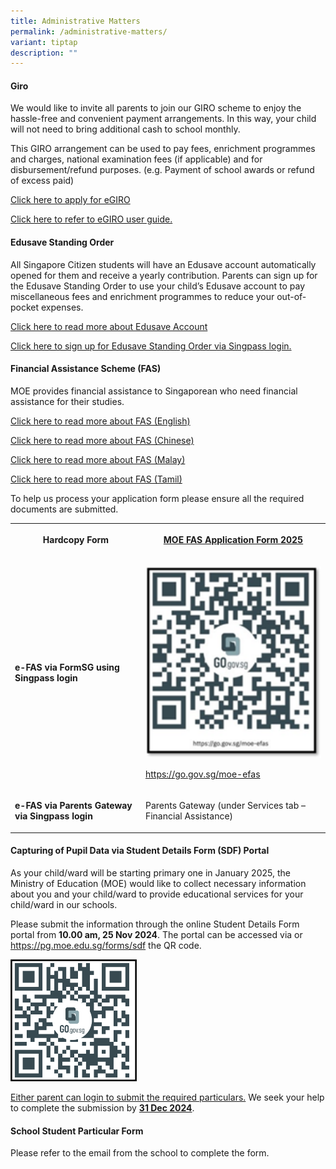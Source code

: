 ```yaml
---
title: Administrative Matters
permalink: /administrative-matters/
variant: tiptap
description: ""
---
```

<h4><strong>Giro</strong></h4>
<p>We would like to invite all parents to join our GIRO scheme to enjoy the
hassle-free and convenient payment arrangements. In this way, your child
will not need to bring additional cash to school monthly.</p>
<p>This GIRO arrangement can be used to pay fees, enrichment programmes and
charges, national examination fees (if applicable) and for disbursement/refund
purposes. (e.g. Payment of school awards or refund of excess paid)</p>
<p><a href="https://www.moe.gov.sg/financial-matters/fees/egiro" rel="noopener nofollow" target="_blank">Click here to apply for eGIRO</a>
</p>
<p><a href="/files/P1 Orientation 2025/egiro_user_guide_sep23.pdf" rel="noopener nofollow" target="_blank">Click here to refer to eGIRO user guide.</a>
</p>
<h4><strong>Edusave Standing Order</strong></h4>
<p>All Singapore Citizen students will have an Edusave account automatically
opened for them and receive a yearly contribution. Parents can sign up
for the Edusave Standing Order to use your child’s Edusave account to pay
miscellaneous fees and enrichment programmes to reduce your out-of-pocket
expenses.</p>
<p><a href="https://www.moe.gov.sg/financial-matters/edusave-account" rel="noopener nofollow" target="_blank">Click here to read more about Edusave Account</a>
</p>
<p><a href="https://form.gov.sg/5be24a1bb3f842000fdc4e59" rel="noopener nofollow" target="_blank">Click here to sign up for Edusave Standing Order via Singpass login.</a>
</p>
<h4><strong>Financial Assistance Scheme (FAS)</strong></h4>
<p>MOE provides financial assistance to Singaporean who need financial assistance
for their studies.</p>
<p><a href="/files/P1 Orientation 2025/Document_4a_MOE_FAS_pamphlet_EL.pdf" rel="noopener nofollow" target="_blank">Click here to read more about FAS (English)</a>
</p>
<p><a href="/files/P1 Orientation 2025/Document_4a_MOE_FAS_pamphlet_Chinese.pdf" rel="noopener nofollow" target="_blank">Click here to read more about FAS (Chinese)</a>
</p>
<p><a href="/files/P1 Orientation 2025/Document_4a_MOE_FAS_pamphlet_Malay.pdf" rel="noopener nofollow" target="_blank">Click here to read more about FAS (Malay)</a>
</p>
<p><a href="/files/P1 Orientation 2025/Document_4a_MOE_FAS_pamphlet_Tamil.pdf" rel="noopener nofollow" target="_blank">Click here to read more about FAS (Tamil)</a>
</p>
<p>To help us process your application form please ensure all the required
documents are submitted.</p>
<table style="minWidth: 50px">
<colgroup>
<col>
<col>
</colgroup>
<tbody>
<tr>
<th rowspan="1" colspan="1">
<p>Hardcopy Form</p>
</th>
<th rowspan="1" colspan="1">
<p><a href="/files/P1 Orientation 2025/MOE_FAS_Appilcation_Form_2025.pdf" rel="noopener nofollow" target="_blank">MOE FAS Application Form 2025</a>
</p>
</th>
</tr>
<tr>
<td rowspan="1" colspan="1">
<p><strong>e-FAS via FormSG using Singpass login</strong>
</p>
</td>
<td rowspan="1" colspan="1">
<p></p>
<div class="isomer-image-wrapper">
<img style="width: 100%" height="auto" width="100%" alt="" src="/images/P1 Orientation 2025/MOE_FAS_2025.png">
</div>
<p><a href="https://go.gov.sg/moe-efas" rel="noopener nofollow" target="_blank">https://go.gov.sg/moe-efas</a>
</p>
</td>
</tr>
<tr>
<td rowspan="1" colspan="1">
<p><strong>e-FAS via Parents Gateway via Singpass login</strong>
</p>
</td>
<td rowspan="1" colspan="1">
<p>Parents Gateway (under Services tab – Financial Assistance)</p>
</td>
</tr>
</tbody>
</table>
<h4><strong>Capturing of Pupil Data via Student Details Form (SDF) Portal</strong></h4>
<p>As your child/ward will be starting primary one in January 2025, the Ministry
of Education (MOE) would like to collect necessary information about you
and your child/ward to provide educational services for your child/ward
in our schools.</p>
<p>Please submit the information through the online Student Details Form
portal from <strong>10.00 am, 25 Nov 2024</strong>. The portal can be accessed
via or <a href="https://pg.moe.edu.sg/forms/sdf" rel="noopener nofollow" target="_blank">https://pg.moe.edu.sg/forms/sdf</a> the
QR code.</p>
<p></p>
<div class="isomer-image-wrapper">
<img style="width: 40%;" height="auto" width="100%" alt="" src="/images/P1 Orientation 2025/Student_Details.png">
</div>
<p><u>Either parent can login to submit the required particulars.</u> We seek
your help to complete the submission by <strong><u>31 Dec 2024</u></strong>.</p>
<h4><strong>School Student Particular Form</strong></h4>
<p>Please refer to the email from the school to complete the form.</p>
<p></p>
<p></p>
<p></p>
<p></p>
<p></p>
<p></p>
<p></p>
<p></p>
<p></p>